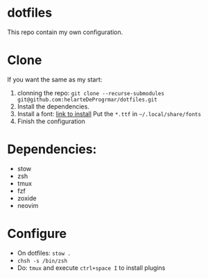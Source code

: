 # dotfiles

This repo contain my own configuration.

# Clone

If you want the same as my start: 

1. clonning the repo:
`git clone --recurse-submodules git@github.com:helarteDeProgrmar/dotfiles.git`
2. Install the dependencies.
3. Install a font: [link to install](https://www.nerdfonts.com/font-downloads)
    Put the `*.ttf` in `~/.local/share/fonts`
4. Finish the configuration

# Dependencies:

- stow
- zsh
- tmux
- fzf
- zoxide
- neovim

# Configure

- On dotfiles: `stow .`
- `chsh -s /bin/zsh`
- Do: `tmux` and execute `ctrl+space I` to install plugins
